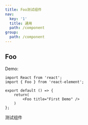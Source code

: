 ```yaml
---
title: Foo测试组件
nav:
  key: '1'
  title: 通用
  path: /component
group:
  path: /component
---
```

## Foo

Demo:

```tsx
import React from 'react';
import { Foo } from 'react-element';

export default () => {
    return(
        <Foo title="First Demo" />
    )
};
```

测试组件
